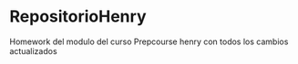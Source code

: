 # RepositorioHenry
Homework del modulo del curso Prepcourse henry  con todos los cambios actualizados
